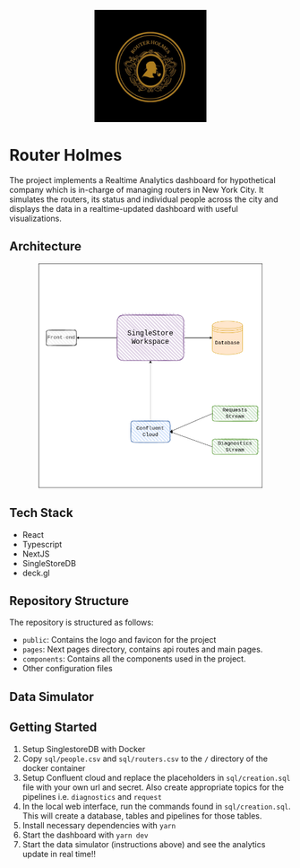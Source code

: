 <p align="center">
  <img src="./public/logo.jpeg" height="200px" alt="Sublime's custom image"/>
</p>

# Router Holmes

The project implements a Realtime Analytics dashboard for hypothetical company which is in-charge of managing routers in New York City. It simulates the routers, its status and individual people across the city and displays the data in a realtime-updated dashboard with useful visualizations.

## Architecture
<p align="center">
  <img src="./Architecture.png"  height="400px">
</p>

## Tech Stack

- React
- Typescript
- NextJS
- SingleStoreDB
- deck.gl

## Repository Structure

The repository is structured as follows:

- `public`: Contains the logo and favicon for the project
- `pages`: Next pages directory, contains api routes and main pages.
- `components`: Contains all the components used in the project.
- Other configuration files

## Data Simulator

## Getting Started

1. Setup SinglestoreDB with Docker
2. Copy `sql/people.csv` and `sql/routers.csv` to the `/` directory of the docker container
3. Setup Confluent cloud and replace the placeholders in `sql/creation.sql` file with your own url and secret. Also create appropriate topics for the pipelines i.e. `diagnostics` and `request`
3. In the local web interface, run the commands found in `sql/creation.sql`. This will create a database, tables and pipelines for those tables.
4. Install necessary dependencies with `yarn`
5. Start the dashboard with `yarn dev`
6. Start the data simulator (instructions above) and see the analytics update in real time!!
